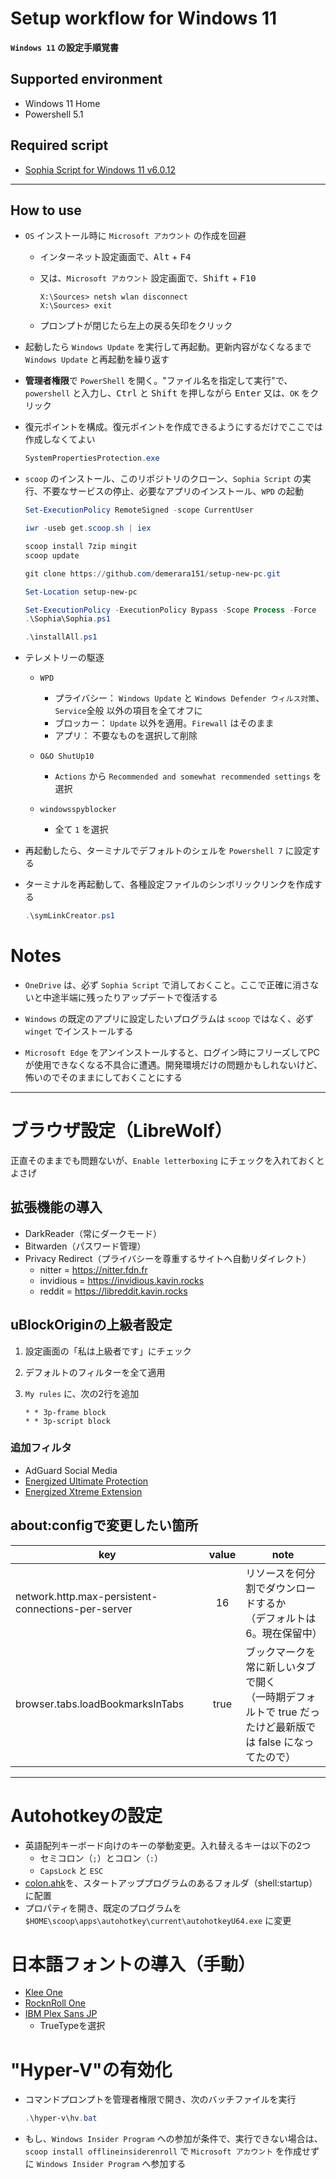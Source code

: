 # Setup workflow for Windows 11

**`Windows 11` の設定手順覚書**

## Supported environment

* Windows 11 Home
* Powershell 5.1

## Required script

* [Sophia Script for Windows 11 v6.0.12](https://github.com/farag2/Sophia-Script-for-Windows)

***

## How to use

* `OS` インストール時に `Microsoft アカウント` の作成を回避
  
  * インターネット設定画面で、<kbd>Alt</kbd> + <kbd>F4</kbd>
  
  * 又は、`Microsoft アカウント` 設定画面で、<kbd>Shift</kbd> + <kbd>F10</kbd>
    
    ```CMD
    X:\Sources> netsh wlan disconnect
    X:\Sources> exit
    ```
  
  * プロンプトが閉じたら左上の戻る矢印をクリック

* 起動したら `Windows Update` を実行して再起動。更新内容がなくなるまで `Windows Update` と再起動を繰り返す

* **管理者権限**で `PowerShell` を開く。"ファイル名を指定して実行"で、`powershell` と入力し、<kbd>Ctrl</kbd> と <kbd>Shift</kbd> を押しながら <kbd>Enter</kbd> 又は、`OK` をクリック

* 復元ポイントを構成。復元ポイントを作成できるようにするだけでここでは作成しなくてよい
  
  ```powershell
  SystemPropertiesProtection.exe
  ```

* `scoop` のインストール、このリポジトリのクローン、`Sophia Script` の実行、不要なサービスの停止、必要なアプリのインストール、`WPD` の起動
  
  ```powershell
  Set-ExecutionPolicy RemoteSigned -scope CurrentUser
  
  iwr -useb get.scoop.sh | iex
  
  scoop install 7zip mingit
  scoop update
  
  git clone https://github.com/demerara151/setup-new-pc.git
  
  Set-Location setup-new-pc
  
  Set-ExecutionPolicy -ExecutionPolicy Bypass -Scope Process -Force
  .\Sophia\Sophia.ps1
  
  .\installAll.ps1
  ```

* テレメトリーの駆逐
  
  * `WPD`
    
    * プライバシー： `Windows Update` と `Windows Defender ウィルス対策`、`Service`全般 以外の項目を全てオフに
    * ブロッカー： `Update` 以外を適用。`Firewall` はそのまま
    * アプリ： 不要なものを選択して削除
  
  * `O&O ShutUp10`
    
    * `Actions` から `Recommended and somewhat recommended settings` を選択
  
  * `windowsspyblocker`
    
    * 全て `1` を選択

* 再起動したら、ターミナルでデフォルトのシェルを `Powershell 7` に設定する

* ターミナルを再起動して、各種設定ファイルのシンボリックリンクを作成する
  
  ```powershell
  .\symLinkCreator.ps1
  ```

# Notes

* `OneDrive` は、必ず `Sophia Script` で消しておくこと。ここで正確に消さないと中途半端に残ったりアップデートで復活する

* `Windows` の既定のアプリに設定したいプログラムは `scoop` ではなく、必ず `winget` でインストールする

* `Microsoft Edge` をアンインストールすると、ログイン時にフリーズしてPCが使用できなくなる不具合に遭遇。開発環境だけの問題かもしれないけど、怖いのでそのままにしておくことにする

***

# ブラウザ設定（LibreWolf）

正直そのままでも問題ないが、`Enable letterboxing` にチェックを入れておくとよさげ

## 拡張機能の導入

* DarkReader（常にダークモード）
* Bitwarden（パスワード管理）
* Privacy Redirect（プライバシーを尊重するサイトへ自動リダイレクト）
  * nitter = https://nitter.fdn.fr
  * invidious = https://invidious.kavin.rocks
  * reddit = https://libreddit.kavin.rocks

## uBlockOriginの上級者設定

1. 設定画面の「私は上級者です」にチェック

2. デフォルトのフィルターを全て適用

3. `My rules` に、次の2行を追加
   
   ```
   * * 3p-frame block
   * * 3p-script block
   ```

### 追加フィルタ

* AdGuard Social Media
* [Energized Ultimate Protection](https://filterlists.com/lists/energized-ultimate-protection)
* [Energized Xtreme Extension](https://filterlists.com/lists/energized-xtreme-extension)

## about:configで変更したい箇所

| key                                                | value | note                                                             |
| -------------------------------------------------- |:-----:| ---------------------------------------------------------------- |
| network.http.max-persistent-connections-per-server | 16    | リソースを何分割でダウンロードするか<br />（デフォルトは6。現在保留中）                          |
| browser.tabs.loadBookmarksInTabs                   | true  | ブックマークを常に新しいタブで開く<br />（一時期デフォルトで true だったけど最新版では false になってたので） |

***

# Autohotkeyの設定

* 英語配列キーボード向けのキーの挙動変更。入れ替えるキーは以下の2つ
  * セミコロン（`;`）とコロン（`:`）
  * `CapsLock` と `ESC`
* [colon.ahk](autohotkey/colon.ahk)を、スタートアッププログラムのあるフォルダ（shell:startup）に配置
* プロパティを開き、既定のプログラムを `$HOME\scoop\apps\autohotkey\current\autohotkeyU64.exe` に変更

# 日本語フォントの導入（手動）

* [Klee One](https://github.com/fontworks-fonts/Klee)
* [RocknRoll One](https://github.com/fontworks-fonts/RocknRoll)
* [IBM Plex Sans JP](https://github.com/IBM/plex/releases)
  * TrueTypeを選択

# "Hyper-V"の有効化

* コマンドプロンプトを管理者権限で開き、次のバッチファイルを実行
  
  ```Powershell
  .\hyper-v\hv.bat
  ```

* もし、`Windows Insider Program` への参加が条件で、実行できない場合は、`scoop install offlineinsiderenroll` で `Microsoft アカウント` を作成せずに `Windows Insider Program` へ参加する
